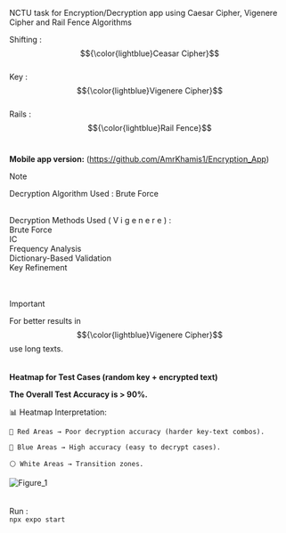 NCTU task for Encryption/Decryption app using Caesar Cipher, Vigenere Cipher and Rail Fence Algorithms </br>


Shifting : $${\color{lightblue}Ceasar Cipher}$$ </br>
Key : $${\color{lightblue}Vigenere Cipher}$$ </br>
Rails :  $${\color{lightblue}Rail Fence}$$ </br>

 <b>Mobile app version:</b>
 (https://github.com/AmrKhamis1/Encryption_App)

> [!NOTE]
> Decryption Algorithm Used : Brute Force </br>
</br>
Decryption Methods Used ( V i g e n e r e ) :</br>
Brute Force </br>
IC </br>
Frequency Analysis </br>
Dictionary-Based Validation </br>
Key Refinement </br>
</br> </br>




> [!IMPORTANT]
> For better results in $${\color{lightblue}Vigenere Cipher}$$ use long texts.
</br></br></br>
<b>Heatmap for Test Cases (random key + encrypted text)</b>

<b>The Overall Test Accuracy is > 90%.</b>

📊 Heatmap Interpretation:

    🔴 Red Areas → Poor decryption accuracy (harder key-text combos).

    🔵 Blue Areas → High accuracy (easy to decrypt cases).

    ⚪ White Areas → Transition zones.


![Figure_1](https://github.com/user-attachments/assets/401cf498-9558-4cde-862e-a16e344e5b28)
 </br> </br> </br>
Run : </br>
```npx expo start ```


